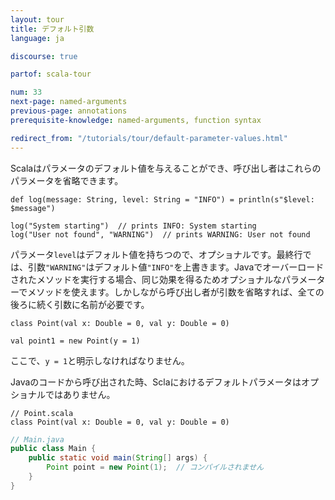 ```yaml
---
layout: tour
title: デフォルト引数
language: ja

discourse: true

partof: scala-tour

num: 33
next-page: named-arguments
previous-page: annotations
prerequisite-knowledge: named-arguments, function syntax

redirect_from: "/tutorials/tour/default-parameter-values.html"
---
```


Scalaはパラメータのデフォルト値を与えることができ、呼び出し者はこれらのパラメータを省略できます。

```tut
def log(message: String, level: String = "INFO") = println(s"$level: $message")

log("System starting")  // prints INFO: System starting
log("User not found", "WARNING")  // prints WARNING: User not found
```

パラメータ`level`はデフォルト値を持ちつので、オプショナルです。最終行では、引数`"WARNING"`はデフォルト値`"INFO"`を上書きます。Javaでオーバーロードされたメソッドを実行する場合、同じ効果を得るためオプショナルなパラメーターでメソッドを使えます。しかしながら呼び出し者が引数を省略すれば、全ての後ろに続く引数に名前が必要です。

```tut
class Point(val x: Double = 0, val y: Double = 0)

val point1 = new Point(y = 1)
```
ここで、`y = 1`と明示しなければなりません。

Javaのコードから呼び出された時、Sclaにおけるデフォルトパラメータはオプショナルではありません。

```tut
// Point.scala
class Point(val x: Double = 0, val y: Double = 0)
```

```java
// Main.java
public class Main {
    public static void main(String[] args) {
        Point point = new Point(1);  // コンパイルされません
    }
}
```
